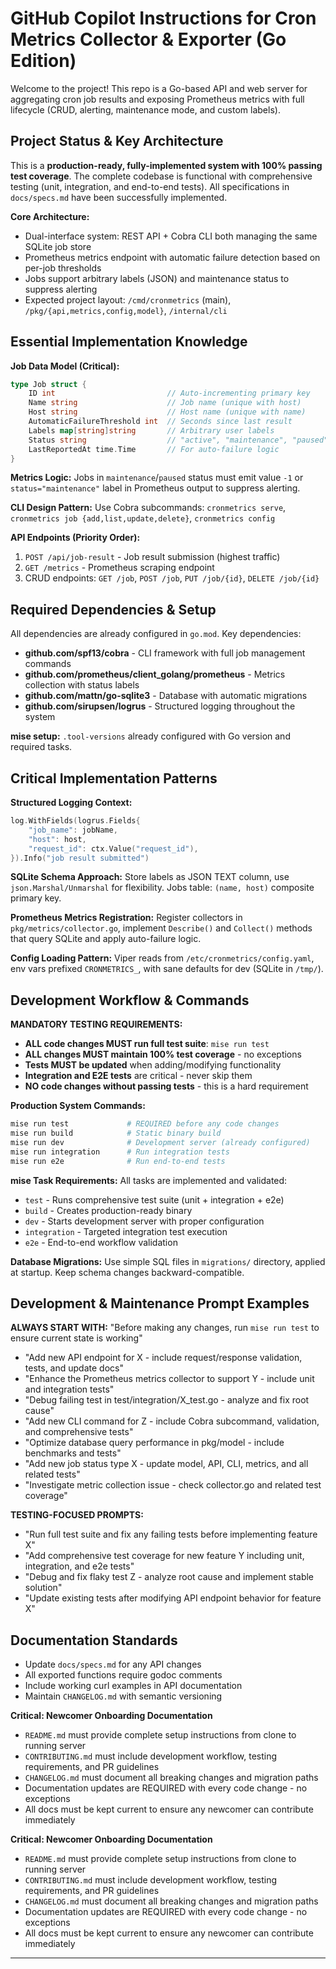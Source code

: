 # GitHub Copilot Instructions for Cron Metrics Collector & Exporter (Go Edition)

Welcome to the project! This repo is a Go-based API and web server for aggregating cron job results and exposing Prometheus metrics with full lifecycle (CRUD, alerting, maintenance mode, and custom labels).

## Project Status & Key Architecture

This is a **production-ready, fully-implemented system with 100% passing test coverage**. The complete codebase is functional with comprehensive testing (unit, integration, and end-to-end tests). All specifications in `docs/specs.md` have been successfully implemented.

**Core Architecture:**
- Dual-interface system: REST API + Cobra CLI both managing the same SQLite job store
- Prometheus metrics endpoint with automatic failure detection based on per-job thresholds
- Jobs support arbitrary labels (JSON) and maintenance status to suppress alerting
- Expected project layout: `/cmd/cronmetrics` (main), `/pkg/{api,metrics,config,model}`, `/internal/cli`

## Essential Implementation Knowledge

**Job Data Model (Critical):**
```go
type Job struct {
    ID int                         // Auto-incrementing primary key
    Name string                    // Job name (unique with host)
    Host string                    // Host name (unique with name)
    AutomaticFailureThreshold int  // Seconds since last result
    Labels map[string]string       // Arbitrary user labels
    Status string                  // "active", "maintenance", "paused"
    LastReportedAt time.Time       // For auto-failure logic
}
```

**Metrics Logic:** Jobs in `maintenance`/`paused` status must emit value `-1` or `status="maintenance"` label in Prometheus output to suppress alerting.

**CLI Design Pattern:** Use Cobra subcommands: `cronmetrics serve`, `cronmetrics job {add,list,update,delete}`, `cronmetrics config`

**API Endpoints (Priority Order):**
1. `POST /api/job-result` - Job result submission (highest traffic)
2. `GET /metrics` - Prometheus scraping endpoint
3. CRUD endpoints: `GET /job`, `POST /job`, `PUT /job/{id}`, `DELETE /job/{id}`

## Required Dependencies & Setup

All dependencies are already configured in `go.mod`. Key dependencies:
- **github.com/spf13/cobra** - CLI framework with full job management commands
- **github.com/prometheus/client_golang/prometheus** - Metrics collection with status labels
- **github.com/mattn/go-sqlite3** - Database with automatic migrations
- **github.com/sirupsen/logrus** - Structured logging throughout the system

**mise setup:** `.tool-versions` already configured with Go version and required tasks.

## Critical Implementation Patterns

**Structured Logging Context:**
```go
log.WithFields(logrus.Fields{
    "job_name": jobName,
    "host": host,
    "request_id": ctx.Value("request_id"),
}).Info("job result submitted")
```

**SQLite Schema Approach:** Store labels as JSON TEXT column, use `json.Marshal/Unmarshal` for flexibility. Jobs table: `(name, host)` composite primary key.

**Prometheus Metrics Registration:** Register collectors in `pkg/metrics/collector.go`, implement `Describe()` and `Collect()` methods that query SQLite and apply auto-failure logic.

**Config Loading Pattern:** Viper reads from `/etc/cronmetrics/config.yaml`, env vars prefixed `CRONMETRICS_`, with sane defaults for dev (SQLite in `/tmp/`).

## Development Workflow & Commands

**MANDATORY TESTING REQUIREMENTS:**
- **ALL code changes MUST run full test suite**: `mise run test`
- **ALL changes MUST maintain 100% test coverage** - no exceptions
- **Tests MUST be updated** when adding/modifying functionality
- **Integration and E2E tests** are critical - never skip them
- **NO code changes without passing tests** - this is a hard requirement

**Production System Commands:**
```bash
mise run test             # REQUIRED before any code changes
mise run build            # Static binary build
mise run dev              # Development server (already configured)
mise run integration      # Run integration tests
mise run e2e              # Run end-to-end tests
```

**mise Task Requirements:** All tasks are implemented and validated:
- `test` - Runs comprehensive test suite (unit + integration + e2e)
- `build` - Creates production-ready binary
- `dev` - Starts development server with proper configuration
- `integration` - Targeted integration test execution
- `e2e` - End-to-end workflow validation

**Database Migrations:** Use simple SQL files in `migrations/` directory, applied at startup. Keep schema changes backward-compatible.

## Development & Maintenance Prompt Examples

**ALWAYS START WITH:** "Before making any changes, run `mise run test` to ensure current state is working"

- "Add new API endpoint for X - include request/response validation, tests, and update docs"
- "Enhance the Prometheus metrics collector to support Y - include unit and integration tests"
- "Debug failing test in test/integration/X_test.go - analyze and fix root cause"
- "Add new CLI command for Z - include Cobra subcommand, validation, and comprehensive tests"
- "Optimize database query performance in pkg/model - include benchmarks and tests"
- "Add new job status type X - update model, API, CLI, metrics, and all related tests"
- "Investigate metric collection issue - check collector.go and related test coverage"

**TESTING-FOCUSED PROMPTS:**
- "Run full test suite and fix any failing tests before implementing feature X"
- "Add comprehensive test coverage for new feature Y including unit, integration, and e2e tests"
- "Debug and fix flaky test Z - analyze root cause and implement stable solution"
- "Update existing tests after modifying API endpoint behavior for feature X"

## Documentation Standards

- Update `docs/specs.md` for any API changes
- All exported functions require godoc comments
- Include working curl examples in API documentation
- Maintain `CHANGELOG.md` with semantic versioning

**Critical: Newcomer Onboarding Documentation**
- `README.md` must provide complete setup instructions from clone to running server
- `CONTRIBUTING.md` must include development workflow, testing requirements, and PR guidelines
- `CHANGELOG.md` must document all breaking changes and migration paths
- Documentation updates are REQUIRED with every code change - no exceptions
- All docs must be kept current to ensure any newcomer can contribute immediately

**Critical: Newcomer Onboarding Documentation**
- `README.md` must provide complete setup instructions from clone to running server
- `CONTRIBUTING.md` must include development workflow, testing requirements, and PR guidelines
- `CHANGELOG.md` must document all breaking changes and migration paths
- Documentation updates are REQUIRED with every code change - no exceptions
- All docs must be kept current to ensure any newcomer can contribute immediately

---
